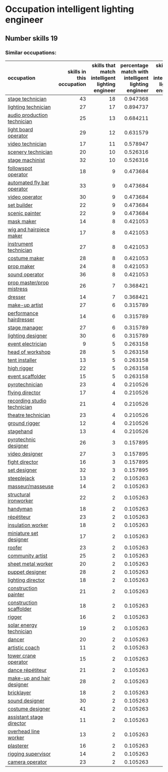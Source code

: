 # Occupation intelligent lighting engineer
## Number skills 19
### Similar occupations:
| occupation                                                    |   skills in this occupation |   skills that match intelligent lighting engineer |   percentage match with intelligent lighting engineer |   skills not in intelligent lighting engineer |
|:--------------------------------------------------------------|----------------------------:|--------------------------------------------------:|------------------------------------------------------:|----------------------------------------------:|
| [stage technician](stage_technician.md)                       |                          43 |                                                18 |                                              0.947368 |                                            25 |
| [lighting technician](lighting_technician.md)                 |                          27 |                                                17 |                                              0.894737 |                                            10 |
| [audio production technician](audio_production_technician.md) |                          25 |                                                13 |                                              0.684211 |                                            12 |
| [light board operator](light_board_operator.md)               |                          29 |                                                12 |                                              0.631579 |                                            17 |
| [video technician](video_technician.md)                       |                          17 |                                                11 |                                              0.578947 |                                             6 |
| [scenery technician](scenery_technician.md)                   |                          20 |                                                10 |                                              0.526316 |                                            10 |
| [stage machinist](stage_machinist.md)                         |                          32 |                                                10 |                                              0.526316 |                                            22 |
| [followspot operator](followspot_operator.md)                 |                          18 |                                                 9 |                                              0.473684 |                                             9 |
| [automated fly bar operator](automated_fly_bar_operator.md)   |                          33 |                                                 9 |                                              0.473684 |                                            24 |
| [video operator](video_operator.md)                           |                          30 |                                                 9 |                                              0.473684 |                                            21 |
| [set builder](set_builder.md)                                 |                          22 |                                                 9 |                                              0.473684 |                                            13 |
| [scenic painter](scenic_painter.md)                           |                          22 |                                                 9 |                                              0.473684 |                                            13 |
| [mask maker](mask_maker.md)                                   |                          14 |                                                 8 |                                              0.421053 |                                             6 |
| [wig and hairpiece maker](wig_and_hairpiece_maker.md)         |                          17 |                                                 8 |                                              0.421053 |                                             9 |
| [instrument technician](instrument_technician.md)             |                          27 |                                                 8 |                                              0.421053 |                                            19 |
| [costume maker](costume_maker.md)                             |                          28 |                                                 8 |                                              0.421053 |                                            20 |
| [prop maker](prop_maker.md)                                   |                          24 |                                                 8 |                                              0.421053 |                                            16 |
| [sound operator](sound_operator.md)                           |                          36 |                                                 8 |                                              0.421053 |                                            28 |
| [prop master/prop mistress](prop_master-prop_mistress.md)     |                          26 |                                                 7 |                                              0.368421 |                                            19 |
| [dresser](dresser.md)                                         |                          14 |                                                 7 |                                              0.368421 |                                             7 |
| [make-up artist](make-up_artist.md)                           |                          27 |                                                 6 |                                              0.315789 |                                            21 |
| [performance hairdresser](performance_hairdresser.md)         |                          14 |                                                 6 |                                              0.315789 |                                             8 |
| [stage manager](stage_manager.md)                             |                          27 |                                                 6 |                                              0.315789 |                                            21 |
| [lighting designer](lighting_designer.md)                     |                          30 |                                                 6 |                                              0.315789 |                                            24 |
| [event electrician](event_electrician.md)                     |                           9 |                                                 5 |                                              0.263158 |                                             4 |
| [head of workshop](head_of_workshop.md)                       |                          28 |                                                 5 |                                              0.263158 |                                            23 |
| [tent installer](tent_installer.md)                           |                          13 |                                                 5 |                                              0.263158 |                                             8 |
| [high rigger](high_rigger.md)                                 |                          22 |                                                 5 |                                              0.263158 |                                            17 |
| [event scaffolder](event_scaffolder.md)                       |                          15 |                                                 5 |                                              0.263158 |                                            10 |
| [pyrotechnician](pyrotechnician.md)                           |                          23 |                                                 4 |                                              0.210526 |                                            19 |
| [flying director](flying_director.md)                         |                          17 |                                                 4 |                                              0.210526 |                                            13 |
| [recording studio technician](recording_studio_technician.md) |                          21 |                                                 4 |                                              0.210526 |                                            17 |
| [theatre technician](theatre_technician.md)                   |                          23 |                                                 4 |                                              0.210526 |                                            19 |
| [ground rigger](ground_rigger.md)                             |                          12 |                                                 4 |                                              0.210526 |                                             8 |
| [stagehand](stagehand.md)                                     |                          13 |                                                 4 |                                              0.210526 |                                             9 |
| [pyrotechnic designer](pyrotechnic_designer.md)               |                          26 |                                                 3 |                                              0.157895 |                                            23 |
| [video designer](video_designer.md)                           |                          27 |                                                 3 |                                              0.157895 |                                            24 |
| [fight director](fight_director.md)                           |                          16 |                                                 3 |                                              0.157895 |                                            13 |
| [set designer](set_designer.md)                               |                          32 |                                                 3 |                                              0.157895 |                                            29 |
| [steeplejack](steeplejack.md)                                 |                          13 |                                                 2 |                                              0.105263 |                                            11 |
| [masseur/masseuse](masseur-masseuse.md)                       |                          14 |                                                 2 |                                              0.105263 |                                            12 |
| [structural ironworker](structural_ironworker.md)             |                          22 |                                                 2 |                                              0.105263 |                                            20 |
| [handyman](handyman.md)                                       |                          18 |                                                 2 |                                              0.105263 |                                            16 |
| [répétiteur](répétiteur.md)                                   |                          23 |                                                 2 |                                              0.105263 |                                            21 |
| [insulation worker](insulation_worker.md)                     |                          18 |                                                 2 |                                              0.105263 |                                            16 |
| [miniature set designer](miniature_set_designer.md)           |                          17 |                                                 2 |                                              0.105263 |                                            15 |
| [roofer](roofer.md)                                           |                          23 |                                                 2 |                                              0.105263 |                                            21 |
| [community artist](community_artist.md)                       |                          25 |                                                 2 |                                              0.105263 |                                            23 |
| [sheet metal worker](sheet_metal_worker.md)                   |                          20 |                                                 2 |                                              0.105263 |                                            18 |
| [puppet designer](puppet_designer.md)                         |                          28 |                                                 2 |                                              0.105263 |                                            26 |
| [lighting director](lighting_director.md)                     |                          18 |                                                 2 |                                              0.105263 |                                            16 |
| [construction painter](construction_painter.md)               |                          21 |                                                 2 |                                              0.105263 |                                            19 |
| [construction scaffolder](construction_scaffolder.md)         |                          18 |                                                 2 |                                              0.105263 |                                            16 |
| [rigger](rigger.md)                                           |                          16 |                                                 2 |                                              0.105263 |                                            14 |
| [solar energy technician](solar_energy_technician.md)         |                          19 |                                                 2 |                                              0.105263 |                                            17 |
| [dancer](dancer.md)                                           |                          20 |                                                 2 |                                              0.105263 |                                            18 |
| [artistic coach](artistic_coach.md)                           |                          11 |                                                 2 |                                              0.105263 |                                             9 |
| [tower crane operator](tower_crane_operator.md)               |                          15 |                                                 2 |                                              0.105263 |                                            13 |
| [dance répétiteur](dance_répétiteur.md)                       |                          21 |                                                 2 |                                              0.105263 |                                            19 |
| [make-up and hair designer](make-up_and_hair_designer.md)     |                          28 |                                                 2 |                                              0.105263 |                                            26 |
| [bricklayer](bricklayer.md)                                   |                          18 |                                                 2 |                                              0.105263 |                                            16 |
| [sound designer](sound_designer.md)                           |                          30 |                                                 2 |                                              0.105263 |                                            28 |
| [costume designer](costume_designer.md)                       |                          41 |                                                 2 |                                              0.105263 |                                            39 |
| [assistant stage director](assistant_stage_director.md)       |                          11 |                                                 2 |                                              0.105263 |                                             9 |
| [overhead line worker](overhead_line_worker.md)               |                          13 |                                                 2 |                                              0.105263 |                                            11 |
| [plasterer](plasterer.md)                                     |                          16 |                                                 2 |                                              0.105263 |                                            14 |
| [rigging supervisor](rigging_supervisor.md)                   |                          14 |                                                 2 |                                              0.105263 |                                            12 |
| [camera operator](camera_operator.md)                         |                          23 |                                                 2 |                                              0.105263 |                                            21 |
